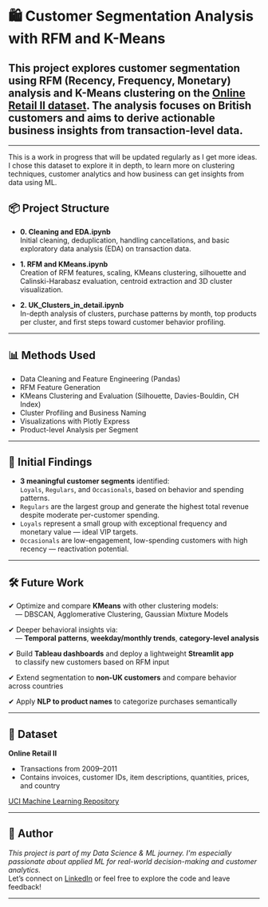 # 🛍 Customer Segmentation Analysis with RFM and K-Means

This project explores customer segmentation using **RFM (Recency, Frequency, Monetary)** analysis and **K-Means clustering** on the [Online Retail II dataset](https://archive.ics.uci.edu/dataset/502/online+retail+ii). The analysis focuses on British customers and aims to derive actionable business insights from transaction-level data.
---

* * *
This is a work in progress that will be updated regularly as I get more ideas. 
I chose this dataset to explore it in depth, to learn more on clustering techniques, customer analytics and how business can get insights from data using ML. 

## 📦 Project Structure

- **0. Cleaning and EDA.ipynb**  
  Initial cleaning, deduplication, handling cancellations, and basic exploratory data analysis (EDA) on transaction data.

- **1. RFM and KMeans.ipynb**  
  Creation of RFM features, scaling, KMeans clustering, silhouette and Calinski-Harabasz evaluation, centroid extraction and 3D cluster visualization.

- **2. UK_Clusters_in_detail.ipynb**  
  In-depth analysis of clusters, purchase patterns by month, top products per cluster, and first steps toward customer behavior profiling.

---

## 📊 Methods Used

- Data Cleaning and Feature Engineering (Pandas)
- RFM Feature Generation
- KMeans Clustering and Evaluation (Silhouette, Davies-Bouldin, CH Index)
- Cluster Profiling and Business Naming
- Visualizations with Plotly Express
- Product-level Analysis per Segment

---

## 🧠 Initial Findings

- **3 meaningful customer segments** identified:  
  `Loyals`, `Regulars`, and `Occasionals`, based on behavior and spending patterns.
- `Regulars` are the largest group and generate the highest total revenue despite moderate per-customer spending.
- `Loyals` represent a small group with exceptional frequency and monetary value — ideal VIP targets.
- `Occasionals` are low-engagement, low-spending customers with high recency — reactivation potential.

---

## 🛠️ Future Work

✔ Optimize and compare **KMeans** with other clustering models:  
&emsp;— DBSCAN, Agglomerative Clustering, Gaussian Mixture Models

✔ Deeper behavioral insights via:  
&emsp;— **Temporal patterns**, **weekday/monthly trends**, **category-level analysis**

✔ Build **Tableau dashboards** and deploy a lightweight **Streamlit app**  
&emsp;to classify new customers based on RFM input

✔ Extend segmentation to **non-UK customers** and compare behavior across countries

✔ Apply **NLP to product names** to categorize purchases semantically

---

## 📁 Dataset

**Online Retail II**  
- Transactions from 2009–2011  
- Contains invoices, customer IDs, item descriptions, quantities, prices, and country

[UCI Machine Learning Repository](https://archive.ics.uci.edu/dataset/502/online+retail+ii)

---

## 💬 Author

*This project is part of my Data Science & ML journey. I'm especially passionate about applied ML for real-world decision-making and customer analytics.*  
Let’s connect on [LinkedIn](https://www.linkedin.com/in/nataliia-popkova) or feel free to explore the code and leave feedback!

---
